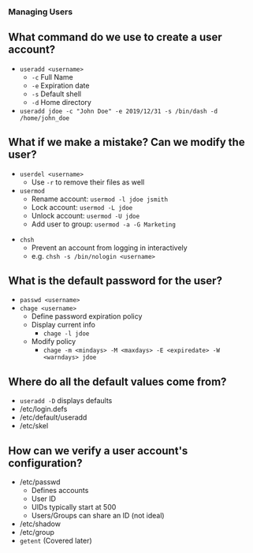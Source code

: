 ### Managing Users

## What command do we use to create a user account?

- `useradd <username>`
  - `-c` Full Name
  - `-e` Expiration date
  - `-s` Default shell
  - `-d` Home directory
- `useradd jdoe -c "John Doe" -e 2019/12/31 -s /bin/dash -d /home/john_doe`

## What if we make a mistake? Can we modify the user?

- `userdel <username>`
  - Use `-r` to remove their files as well
- `usermod`
  - Rename account: `usermod -l jdoe jsmith`
  - Lock account: `usermod -L jdoe`
  - Unlock account: `usermod -U jdoe`
  - Add user to group: `usermod -a -G Marketing`

* `chsh`
  - Prevent an account from logging in interactively
  - e.g. `chsh -s /bin/nologin <username>`

## What is the default password for the user?

- `passwd <username>`
- `chage <username>`
  - Define password expiration policy
  - Display current info
    - `chage -l jdoe`
  - Modify policy
    - `chage -m <mindays> -M <maxdays> -E <expiredate> -W <warndays> jdoe`

## Where do all the default values come from?

- `useradd -D` displays defaults
- /etc/login.defs
- /etc/default/useradd
- /etc/skel

## How can we verify a user account's configuration?

- /etc/passwd
  - Defines accounts
  - User ID
  - UIDs typically start at 500
  - Users/Groups can share an ID (not ideal)
- /etc/shadow
- /etc/group
- `getent` (Covered later)
